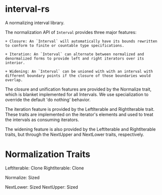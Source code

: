 
interval-rs
===========

A normalizing interval library.


The normalization API of `Interval` provides three major features:

    + Closure: An `Interval` will automatically have its bounds rewritten to conform to finite or countable type specifications.

    + Iteration: An `Interval` can alternate between normalized and denormalized forms to provide left and right iterators over its interior.

    + Widening: An `Interval` can be unioned with with an interval with different boundary points if the closure of those boundaries would overlap. 

The closure and unification features are provided by the Normalize trait, which is blanket implemented for all Intervals. We use specialization to override the default 'do nothing' behavior.

The iteration feature is provided by the LeftIterable and RightIterable trait. These traits are implemented on the iterator's elements and used to treat the intervals as consuming iterators.

The widening feature is also provided by the LeftIterable and RightIterable traits, but through the NextUpper and NextLower traits, respectively.



Normalization Traits
====================


LeftIterable: Clone
RightIterable: Clone

Normalize: Sized

NextLower: Sized
NextUpper: Sized
